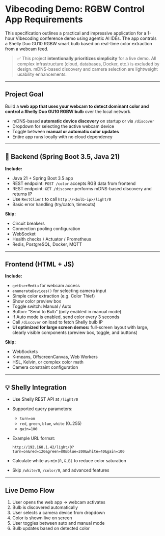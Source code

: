 # Vibecoding Demo: RGBW Control App Requirements

This specification outlines a practical and impressive application for a 1-hour Vibecoding conference demo using agentic AI IDEs. The app controls a Shelly Duo GU10 RGBW smart bulb based on real-time color extraction from a webcam feed.

> ✅ This project **intentionally prioritizes simplicity** for a live demo. All complex infrastructure (cloud, databases, Docker, etc.) is excluded by design. mDNS-based discovery and camera selection are lightweight usability enhancements.

---

## Project Goal

Build a **web app that uses your webcam to detect dominant color and control a Shelly Duo GU10 RGBW bulb** over the local network.

* mDNS-based **automatic device discovery** on startup or via `/discover`
* Dropdown for selecting the active webcam device
* Toggle between **manual or automatic color updates**
* Entire app runs locally with no cloud dependency

---

## 🔧 Backend (Spring Boot 3.5, Java 21)

**Include:**

* Java 21 + Spring Boot 3.5 app
* REST endpoint: `POST /color` accepts RGB data from frontend
* REST endpoint: `GET /discover` performs mDNS-based discovery and returns IP
* Use `RestClient` to call `http://<bulb-ip>/light/0`
* Basic error handling (try/catch, timeouts)

**Skip:**

* Circuit breakers
* Connection pooling configuration
* WebSocket
* Health checks / Actuator / Prometheus
* Redis, PostgreSQL, Docker, MQTT

---

## Frontend (HTML + JS)

**Include:**

* `getUserMedia` for webcam access
* `enumerateDevices()` for selecting camera input
* Simple color extraction (e.g. Color Thief)
* Show color preview box
* Toggle switch: Manual / Auto
* Button: “Send to Bulb” (only enabled in manual mode)
* If Auto mode is enabled, send color every 3 seconds
* Call `/discover` on load to fetch Shelly bulb IP
* **UI optimized for large screen demos:** full-screen layout with large, clearly visible components (preview box, toggle, and buttons)

**Skip:**

* WebSockets
* K-means, OffscreenCanvas, Web Workers
* HSL, Kelvin, or complex color math
* Camera constraint configuration

---

## 💡 Shelly Integration

* Use Shelly REST API at `/light/0`
* Supported query parameters:

  * `turn=on`
  * `red`, `green`, `blue`, `white` (0..255)
  * `gain=100`
* Example URL format:

  ```
  http://192.168.1.42/light/0?turn=on&red=120&green=80&blue=200&white=40&gain=100
  ```
* Calculate white as `min(R,G,B)` to reduce color saturation
* Skip `/white/0`, `/color/0`, and advanced features

---

## Live Demo Flow

1. User opens the web app → webcam activates
2. Bulb is discovered automatically
3. User selects a camera device from dropdown
4. Color is shown live on screen
5. User toggles between auto and manual mode
6. Bulb updates based on detected color